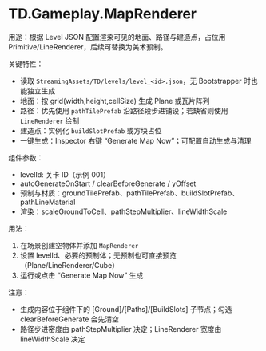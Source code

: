 # TD.Gameplay.MapRenderer

用途：根据 Level JSON 配置渲染可见的地面、路径与建造点，占位用 Primitive/LineRenderer，后续可替换为美术预制。

关键特性：
- 读取 `StreamingAssets/TD/levels/level_<id>.json`，无 Bootstrapper 时也能独立生成
- 地面：按 grid(width,height,cellSize) 生成 Plane 或瓦片阵列
- 路径：优先使用 `pathTilePrefab` 沿路径段步进铺设；若缺省则使用 `LineRenderer` 绘制
- 建造点：实例化 `buildSlotPrefab` 或方块占位
- 一键生成：Inspector 右键 “Generate Map Now”；可配置自动生成与清理

组件参数：
- levelId: 关卡 ID（示例 001）
- autoGenerateOnStart / clearBeforeGenerate / yOffset
- 预制与材质：groundTilePrefab、pathTilePrefab、buildSlotPrefab、pathLineMaterial
- 渲染：scaleGroundToCell、pathStepMultiplier、lineWidthScale

用法：
1) 在场景创建空物体并添加 `MapRenderer`
2) 设置 levelId、必要的预制体；无预制也可直接预览（Plane/LineRenderer/Cube）
3) 运行或点击 “Generate Map Now” 生成

注意：
- 生成内容位于组件下的 [Ground]/[Paths]/[BuildSlots] 子节点；勾选 clearBeforeGenerate 会先清空
- 路径步进密度由 pathStepMultiplier 决定；LineRenderer 宽度由 lineWidthScale 决定
